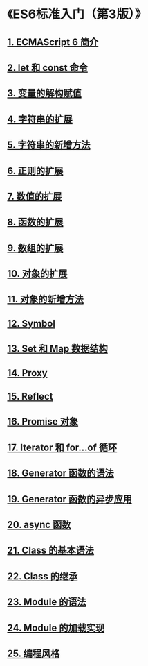 # 《ES6标准入门（第3版）》

## [1. ECMAScript 6 简介](./1.ECMAScript6简介/ECMAScript6简介.md)

## [2. let 和 const 命令](./2.let和const命令/let和const命令.md)

## [3. 变量的解构赋值](./3.变量的解构赋值/变量的解构赋值.md)

## [4. 字符串的扩展](./4.字符串的扩展/字符串的扩展.md)

## [5. 字符串的新增方法](./5.字符串的新增方法/字符串的新增方法.md)

## [6. 正则的扩展](./6.正则的扩展/正则的扩展.md)

## [7. 数值的扩展](./7.数值的扩展/数值的扩展.md)

## [8. 函数的扩展](./8.函数的扩展/函数的扩展.md)

## [9. 数组的扩展](./9.数组的扩展/数组的扩展.md)

## [10. 对象的扩展](./10.对象的扩展/对象的扩展.md)

## [11. 对象的新增方法](./11.对象的新增方法/对象的新增方法.md)

## [12. Symbol](./12.Symbol/Symbol.md)

## [13. Set 和 Map 数据结构](./13.Set和Map数据结构/Set和Map数据结构.md)

## [14. Proxy](./14.Proxy/Proxy.md)

## [15. Reflect](./15.Reflect/Reflect.md)

## [16. Promise 对象](./16.Promise对象/Promise对象.md)

## [17. Iterator 和 for...of 循环](./17.Iterator和for...of循环/Iterator和for...of循环.md)

## [18. Generator 函数的语法](./18.Generator函数的语法/Generator函数的语法.md)

## [19. Generator 函数的异步应用](./19.Generator函数的异步应用/Generator函数的异步应用.md)

## [20. async 函数](./20.async函数/async函数.md)

## [21. Class 的基本语法](./21.Class的基本语法/Class的基本语法.md)

## [22. Class 的继承](./22.Class的继承/Class的继承.md)

## [23. Module 的语法](./23.Module的语法/Module的语法.md)

## [24. Module 的加载实现](./24.Module的加载实现/Module的加载实现.md)

## [25. 编程风格](./25.编程风格/编程风格.md)